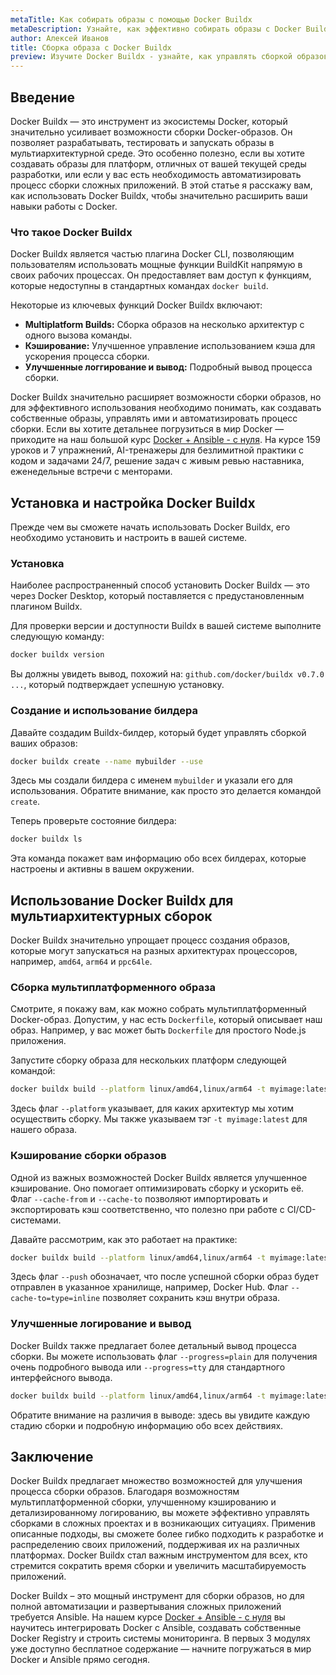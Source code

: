 ```yaml
---
metaTitle: Как собирать образы с помощью Docker Buildx
metaDescription: Узнайте, как эффективно собирать образы с Docker Buildx - познакомьтесь с возможностями и примерами использования этого инструмента
author: Алексей Иванов
title: Cборка образа с Docker Buildx
preview: Изучите Docker Buildx - узнайте, как управлять сборкой образов на разных архитектурах и платформах, и откройте для себя новые возможности контейнеризации
---
```


## Введение

Docker Buildx — это инструмент из экосистемы Docker, который значительно усиливает возможности сборки Docker-образов. Он позволяет разрабатывать, тестировать и запускать образы в мультиархитектурной среде. Это особенно полезно, если вы хотите создавать образы для платформ, отличных от вашей текущей среды разработки, или если у вас есть необходимость автоматизировать процесс сборки сложных приложений. В этой статье я расскажу вам, как использовать Docker Buildx, чтобы значительно расширить ваши навыки работы с Docker.

### Что такое Docker Buildx

Docker Buildx является частью плагина Docker CLI, позволяющим пользователям использовать мощные функции BuildKit напрямую в своих рабочих процессах. Он предоставляет вам доступ к функциям, которые недоступны в стандартных командах `docker build`.

Некоторые из ключевых функций Docker Buildx включают:

- **Multiplatform Builds:** Сборка образов на несколько архитектур с одного вызова команды.
- **Кэширование:** Улучшенное управление использованием кэша для ускорения процесса сборки.
- **Улучшенные логгирование и вывод:** Подробный вывод процесса сборки.

Docker Buildx значительно расширяет возможности сборки образов, но для эффективного использования необходимо понимать, как создавать собственные образы, управлять ими и автоматизировать процесс сборки. Если вы хотите детальнее погрузиться в мир Docker — приходите на наш большой курс [Docker + Ansible - с нуля](https://purpleschool.ru/course/docker?utm_source=knowledgebase&utm_medium=text&utm_campaign=Sborka_obraza_s_Docker_Buildx). На курсе 159 уроков и 7 упражнений, AI-тренажеры для безлимитной практики с кодом и задачами 24/7, решение задач с живым ревью наставника, еженедельные встречи с менторами.

## Установка и настройка Docker Buildx

Прежде чем вы сможете начать использовать Docker Buildx, его необходимо установить и настроить в вашей системе.

### Установка

Наиболее распространенный способ установить Docker Buildx — это через Docker Desktop, который поставляется с предустановленным плагином Buildx. 

Для проверки версии и доступности Buildx в вашей системе выполните следующую команду:

```sh
docker buildx version
```

Вы должны увидеть вывод, похожий на: `github.com/docker/buildx v0.7.0 ...`, который подтверждает успешную установку.

### Создание и использование билдера

Давайте создадим Buildx-билдер, который будет управлять сборкой ваших образов:

```sh
docker buildx create --name mybuilder --use
```

Здесь мы создали билдера с именем `mybuilder` и указали его для использования. Обратите внимание, как просто это делается командой `create`.

Теперь проверьте состояние билдера:

```sh
docker buildx ls
```

Эта команда покажет вам информацию обо всех билдерах, которые настроены и активны в вашем окружении.

## Использование Docker Buildx для мультиархитектурных сборок

Docker Buildx значительно упрощает процесс создания образов, которые могут запускаться на разных архитектурах процессоров, например, `amd64`, `arm64` и `ppc64le`.

### Сборка мультиплатформенного образа

Смотрите, я покажу вам, как можно собрать мультиплатформенный Docker-образ. Допустим, у нас есть `Dockerfile`, который описывает наш образ. Например, у вас может быть `Dockerfile` для простого Node.js приложения.

Запустите сборку образа для нескольких платформ следующей командой:

```sh
docker buildx build --platform linux/amd64,linux/arm64 -t myimage:latest .
```

Здесь флаг `--platform` указывает, для каких архитектур мы хотим осуществить сборку. Мы также указываем тэг `-t myimage:latest` для нашего образа.

### Кэширование сборки образов

Одной из важных возможностей Docker Buildx является улучшенное кэширование. Оно помогает оптимизировать сборку и ускорить её. Флаг `--cache-from` и `--cache-to` позволяют импортировать и экспортировать кэш соответственно, что полезно при работе с CI/CD-системами.

Давайте рассмотрим, как это работает на практике:

```sh
docker buildx build --platform linux/amd64,linux/arm64 -t myimage:latest --cache-to=type=inline --push .
```

Здесь флаг `--push` обозначает, что после успешной сборки образ будет отправлен в указанное хранилище, например, Docker Hub. Флаг `--cache-to=type=inline` позволяет сохранить кэш внутри образа.

### Улучшенные логирование и вывод

Docker Buildx также предлагает более детальный вывод процесса сборки. Вы можете использовать флаг `--progress=plain` для получения очень подробного вывода или `--progress=tty` для стандартного интерфейсного вывода.

```sh
docker buildx build --platform linux/amd64,linux/arm64 -t myimage:latest --progress=plain .
```

Обратите внимание на различия в выводе: здесь вы увидите каждую стадию сборки и подробную информацию обо всех действиях.

## Заключение

Docker Buildx предлагает множество возможностей для улучшения процесса сборки образов. Благодаря возможностям мультиплатформенной сборки, улучшенному кэшированию и детализированному логированию, вы можете эффективно управлять сборками в сложных проектах и в возникающих ситуациях. Применив описанные подходы, вы сможете более гибко подходить к разработке и распределению своих приложений, поддерживая их на различных платформах. Docker Buildx стал важным инструментом для всех, кто стремится сократить время сборки и увеличить масштабируемость приложений.

Docker Buildx – это мощный инструмент для сборки образов, но для полной автоматизации и развертывания сложных приложений требуется Ansible. На нашем курсе [Docker + Ansible - с нуля](https://purpleschool.ru/course/docker?utm_source=knowledgebase&utm_medium=text&utm_campaign=Sborka_obraza_s_Docker_Buildx) вы научитесь интегрировать Docker с Ansible, создавать собственные Docker Registry и строить системы мониторинга. В первых 3 модулях уже доступно бесплатное содержание — начните погружаться в мир Docker и Ansible прямо сегодня.
